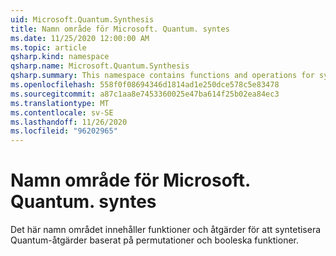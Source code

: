 ```yaml
---
uid: Microsoft.Quantum.Synthesis
title: Namn område för Microsoft. Quantum. syntes
ms.date: 11/25/2020 12:00:00 AM
ms.topic: article
qsharp.kind: namespace
qsharp.name: Microsoft.Quantum.Synthesis
qsharp.summary: This namespace contains functions and operations for synthesizing quantum operations based on permutations and Boolean functions.
ms.openlocfilehash: 558f0f08694346d1814ad1e250dce578c5e83478
ms.sourcegitcommit: a87c1aa8e7453360025e47ba614f25b02ea84ec3
ms.translationtype: MT
ms.contentlocale: sv-SE
ms.lasthandoff: 11/26/2020
ms.locfileid: "96202965"
---
```

# <a name="microsoftquantumsynthesis-namespace"></a>Namn område för Microsoft. Quantum. syntes

Det här namn området innehåller funktioner och åtgärder för att syntetisera Quantum-åtgärder baserat på permutationer och booleska funktioner.

